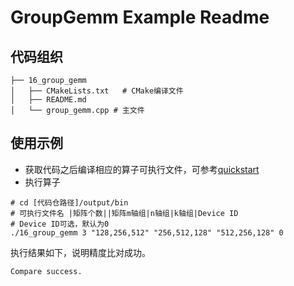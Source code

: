 # GroupGemm Example Readme
## 代码组织
```
├── 16_group_gemm
│   ├── CMakeLists.txt   # CMake编译文件
│   ├── README.md
│   └── group_gemm.cpp # 主文件
```
## 使用示例
- 获取代码之后编译相应的算子可执行文件，可参考[quickstart](../../docs/quickstart.md#算子编译)
- 执行算子
```
# cd [代码仓路径]/output/bin
# 可执行文件名 |矩阵个数||矩阵m轴组|n轴组|k轴组|Device ID
# Device ID可选，默认为0
./16_group_gemm 3 "128,256,512" "256,512,128" "512,256,128" 0
```
执行结果如下，说明精度比对成功。
```
Compare success.
```
